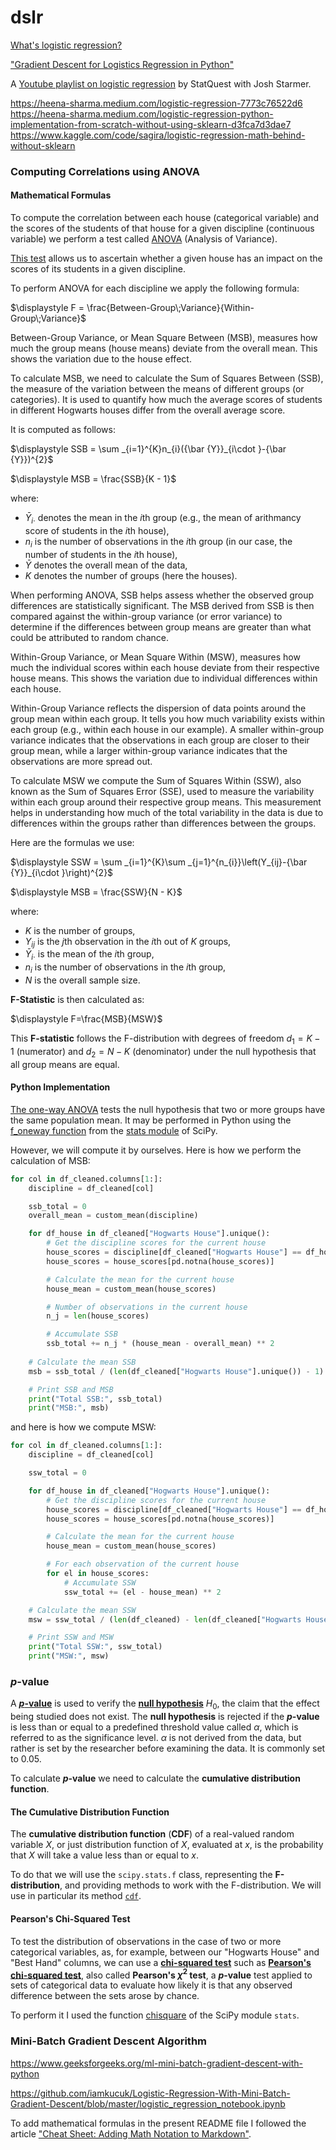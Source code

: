 # dslr

[What's logistic regression?](https://aws.amazon.com/what-is/logistic-regression)

["Gradient Descent for Logistics Regression in Python"](https://medium.com/@IwriteDSblog/gradient-descent-for-logistics-regression-in-python-18e033775082)

A [Youtube playlist on logistic regression](https://www.youtube.com/playlist?list=PLblh5JKOoLUKxzEP5HA2d-Li7IJkHfXSe) by StatQuest with Josh Starmer.


https://heena-sharma.medium.com/logistic-regression-7773c76522d6
https://heena-sharma.medium.com/logistic-regression-python-implementation-from-scratch-without-using-sklearn-d3fca7d3dae7
https://www.kaggle.com/code/sagira/logistic-regression-math-behind-without-sklearn

### Computing Correlations using ANOVA

#### Mathematical Formulas

To compute the correlation between each house (categorical variable) and the scores of the students of that house for a given discipline (continuous variable) we perform a test called [ANOVA](https://datascience.stackexchange.com/questions/893/how-to-get-correlation-between-two-categorical-variable-and-a-categorical-variab) (Analysis of Variance).

[This test](https://en.wikipedia.org/wiki/F-test#Formula_and_calculation) allows us to ascertain whether a given house has an impact on the scores of its students in a given discipline.

To perform ANOVA for each discipline we apply the following formula:

$\displaystyle F = \frac{Between-Group\;Variance}{Within-Group\;Variance}$

Between-Group Variance, or Mean Square Between (MSB), measures how much the group means (house means) deviate from the overall mean. This shows the variation due to the house effect.

To calculate MSB, we need to calculate the Sum of Squares Between (SSB), the measure of the variation between the means of different groups (or categories). It is used to quantify how much the average scores of students in different Hogwarts houses differ from the overall average score.

It is computed as follows:

$\displaystyle SSB = \sum _{i=1}^{K}n_{i}({\bar {Y}}_{i\cdot }-{\bar {Y}})^{2}$

$\displaystyle MSB = \frac{SSB}{K - 1}$

where:
- $\displaystyle {\bar {Y}}_{i\cdot }$ denotes the mean in the *i*th group (e.g., the mean of arithmancy score of students in the *i*th house),
- $\displaystyle n_{i}$ is the number of observations in the *i*th group (in our case, the number of students in the *i*th house),
- $\displaystyle {\bar {Y}}$ denotes the overall mean of the data,
- $\displaystyle K$ denotes the number of groups (here the houses).

When performing ANOVA, SSB helps assess whether the observed group differences are statistically significant. The MSB derived from SSB is then compared against the within-group variance (or error variance) to determine if the differences between group means are greater than what could be attributed to random chance.

Within-Group Variance, or Mean Square Within (MSW), measures how much the individual scores within each house deviate from their respective house means. This shows the variation due to individual differences within each house.

Within-Group Variance reflects the dispersion of data points around the group mean within each group. It tells you how much variability exists within each group (e.g., within each house in our example).
A smaller within-group variance indicates that the observations in each group are closer to their group mean, while a larger within-group variance indicates that the observations are more spread out.

To calculate MSW we compute the Sum of Squares Within (SSW), also known as the Sum of Squares Error (SSE), used to measure the variability within each group around their respective group means. This measurement helps in understanding how much of the total variability in the data is due to differences within the groups rather than differences between the groups.

Here are the formulas we use:

$\displaystyle SSW = \sum _{i=1}^{K}\sum _{j=1}^{n_{i}}\left(Y_{ij}-{\bar {Y}}_{i\cdot }\right)^{2}$

$\displaystyle MSB = \frac{SSW}{N - K}$

where:
- $\displaystyle K$ is the number of groups,
- $\displaystyle Y_{ij}$ is the *j*th observation in the *i*th out of $\displaystyle K$ groups,
- $\displaystyle {\bar {Y}}_{i\cdot }$ is the mean of the *i*th group,
- $\displaystyle n_{i}$ is the number of observations in the *i*th group,
- $\displaystyle N$ is the overall sample size.

__F-Statistic__ is then calculated as:

$\displaystyle F=\frac{MSB}{MSW}$

This __F-statistic__ follows the F-distribution with degrees of freedom $\displaystyle d_{1}=K-1$ (numerator) and $\displaystyle d_{2}=N-K$ (denominator) under the null hypothesis that all group means are equal.

#### Python Implementation

[The one-way ANOVA](https://dzone.com/articles/correlation-between-categorical-and-continuous-var-1) tests the null hypothesis that two or more groups have the same population mean. It may be performed in Python using the [f_oneway function](https://docs.scipy.org/doc/scipy/reference/generated/scipy.stats.f_oneway.html) from the [stats module](https://docs.scipy.org/doc/scipy/reference/stats.html) of SciPy.

However, we will compute it by ourselves. Here is how we perform the calculation of MSB:

```python
for col in df_cleaned.columns[1:]:
    discipline = df_cleaned[col]

    ssb_total = 0
    overall_mean = custom_mean(discipline)

    for df_house in df_cleaned["Hogwarts House"].unique():
        # Get the discipline scores for the current house
        house_scores = discipline[df_cleaned["Hogwarts House"] == df_house]
        house_scores = house_scores[pd.notna(house_scores)]

        # Calculate the mean for the current house
        house_mean = custom_mean(house_scores)

        # Number of observations in the current house
        n_j = len(house_scores)

        # Accumulate SSB
        ssb_total += n_j * (house_mean - overall_mean) ** 2
    
    # Calculate the mean SSB
    msb = ssb_total / (len(df_cleaned["Hogwarts House"].unique()) - 1)

    # Print SSB and MSB
    print("Total SSB:", ssb_total)
    print("MSB:", msb)
```
and here is how we compute MSW:

```python
for col in df_cleaned.columns[1:]:
    discipline = df_cleaned[col]

    ssw_total = 0

    for df_house in df_cleaned["Hogwarts House"].unique():
        # Get the discipline scores for the current house
        house_scores = discipline[df_cleaned["Hogwarts House"] == df_house]
        house_scores = house_scores[pd.notna(house_scores)]

        # Calculate the mean for the current house
        house_mean = custom_mean(house_scores)

        # For each observation of the current house
        for el in house_scores:
            # Accumulate SSW
            ssw_total += (el - house_mean) ** 2

    # Calculate the mean SSW
    msw = ssw_total / (len(df_cleaned) - len(df_cleaned["Hogwarts House"].unique()))

    # Print SSW and MSW
    print("Total SSW:", ssw_total)
    print("MSW:", msw)
```
### __*p*-value__

A [__*p*-value__](https://en.wikipedia.org/wiki/P-value#Definition_and_interpretation) is used to verify the [__null hypothesis__](https://en.wikipedia.org/wiki/Null_hypothesis) $\displaystyle H_{0}$, the claim that the effect being studied does not exist.
The __null hypothesis__ is rejected if the __*p*-value__ is less than or equal to a predefined threshold value called $\displaystyle \alpha$, which is referred to as the significance level. $\displaystyle \alpha$ is not derived from the data, but rather is set by the researcher before examining the data. It is commonly set to 0.05.

To calculate __*p*-value__ we need to calculate the __cumulative distribution function__.

#### The __Cumulative Distribution Function__

The __cumulative distribution function__ (__CDF__) of a real-valued random variable $\displaystyle X$, or just distribution function of $\displaystyle X$, evaluated at $\displaystyle x$, is the probability that $\displaystyle X$ will take a value less than or equal to $\displaystyle x$.

To do that we will use the `scipy.stats.f` class, representing the __F-distribution__, and providing methods to work with the F-distribution. We will use in particular its method [`cdf`](https://docs.scipy.org/doc/scipy/reference/generated/scipy.stats.f.html).

#### __Pearson's Chi-Squared Test__

To test the distribution of observations in the case of two or more categorical variables, as, for example, between our "Hogwarts House" and "Best Hand" columns, we can use a [__chi-squared test__](https://en.wikipedia.org/wiki/Chi-squared_test) such as [__Pearson's chi-squared test__](https://en.wikipedia.org/wiki/Pearson%27s_chi-squared_test), also called __Pearson's $\displaystyle \chi ^{2}$ test__, a __*p*-value__ test applied to sets of categorical data to evaluate how likely it is that any observed difference between the sets arose by chance.

To perform it I used the function [chisquare](https://docs.scipy.org/doc/scipy/reference/generated/scipy.stats.chisquare.html) of the SciPy module `stats`.


### Mini-Batch Gradient Descent Algorithm

https://www.geeksforgeeks.org/ml-mini-batch-gradient-descent-with-python

https://github.com/iamkucuk/Logistic-Regression-With-Mini-Batch-Gradient-Descent/blob/master/logistic_regression_notebook.ipynb

To add mathematical formulas in the present README file I followed the article ["Cheat Sheet: Adding Math Notation to Markdown"](https://www.upyesp.org/posts/makrdown-vscode-math-notation).